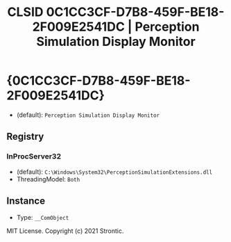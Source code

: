 ﻿---
title: "CLSID 0C1CC3CF-D7B8-459F-BE18-2F009E2541DC | Perception Simulation Display Monitor"
excerpt: What is COM-Object CLSID 0C1CC3CF-D7B8-459F-BE18-2F009E2541DC?
---

# {0C1CC3CF-D7B8-459F-BE18-2F009E2541DC}

* (default): `Perception Simulation Display Monitor`

## Registry


### InProcServer32

* (default): `C:\Windows\System32\PerceptionSimulationExtensions.dll`
* ThreadingModel: `Both`

## Instance

* Type: `__ComObject`

MIT License. Copyright (c) 2021 Strontic.


